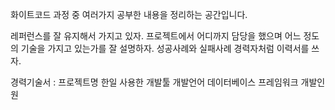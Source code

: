 화이트코드 과정 중 여러가지 공부한 내용을 정리하는 공간입니다.

레퍼런스를 잘 유지해서 가지고 있자.
프로젝트에서 어디까지 담당을 했으며 어느 정도의 기술을 가지고 있는가를 잘 설명하자.
성공사례와 실패사례
경력자처럼 이력서를 쓰자.

경력기술서 :
프로젝트명
한일
사용한 개발툴
개발언어
데이터베이스
프레임워크
개발인원
